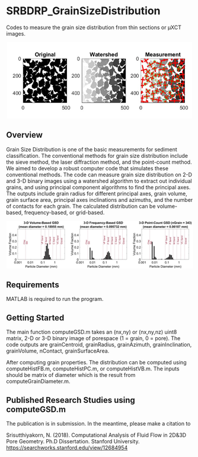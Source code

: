 # SRBDRP_GrainSizeDistribution
Codes to measure the grain size distribution from thin sections or µXCT images. 

<div align="center">
    <img width=500 src="https://github.com/nattsr/SRBDRP_GrainSizeDistribution/blob/master/ReadmeFiles/Figure_MeasurementExample.jpg" 
    alt="Process" title="Grain Size Distribution Measurement Process"</img>
</div>

## Overview
Grain Size Distribution is one of the basic measurements for sediment classification. The conventional methods for grain size distribution include the sieve method, the laser diffraction method, and the point-count method. We aimed to develop a robust computer code that simulates these conventional methods. The code can measure grain size distribution on 2-D and 3-D binary images using a watershed algorithm to extract out individual grains, and using principal component algorithms to find the principal axes. The outputs include grain radius for different principal axes, grain volume, grain surface area, principal axes inclinations and azimuths, and the number of contacts for each grain. The calculated distribution can be volume-based, frequency-based, or grid-based. 

<div align="center">
    <img width=750 src="https://github.com/nattsr/SRBDRP_GrainSizeDistribution/blob/master/ReadmeFiles/Figure_3DDiffMethod.jpg" 
    alt="Process" title="Different approaches to calculate the grain size distribution"</img>
</div>

## Requirements
MATLAB is required to run the program. 

## Getting Started
The main function computeGSD.m takes an (nx,ny) or (nx,ny,nz) uint8 matrix, 2-D or 3-D binary 
image of porespace (1 = grain, 0 = pore). The code outputs are grainCentroid, grainRadius, grainAzimuth, grainInclination, 
grainVolume, nContact, grainSurfaceArea.

After computing grain properties. The distribution can be computed using computeHistFB.m, computeHistPC.m, or computeHistVB.m. The inputs should be matrix of diameter which is the result from computeGrainDiameter.m.

## Published Research Studies using computeGSD.m
The publication is in submission. In the meantime, please make a citation to 

Srisutthiyakorn, N. (2018). Computational Analysis of Fluid Flow in 2D&3D Pore Geometry. Ph.D Dissertation. Stanford University. https://searchworks.stanford.edu/view/12684954
